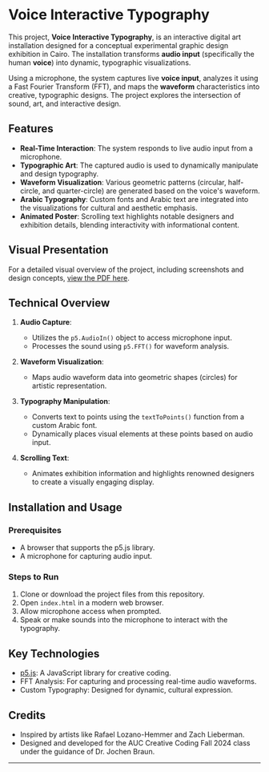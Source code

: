 # Voice Interactive Typography

This project, **Voice Interactive Typography**, is an interactive digital art installation designed for a conceptual experimental graphic design exhibition in Cairo. The installation transforms **audio input** (specifically the human **voice**) into dynamic, typographic visualizations.

Using a microphone, the system captures live **voice input**, analyzes it using a Fast Fourier Transform (FFT), and maps the **waveform** characteristics into creative, typographic designs. The project explores the intersection of sound, art, and interactive design.

## Features

- **Real-Time Interaction**: The system responds to live audio input from a microphone.
- **Typographic Art**: The captured audio is used to dynamically manipulate and design typography.
- **Waveform Visualization**: Various geometric patterns (circular, half-circle, and quarter-circle) are generated based on the voice's waveform.
- **Arabic Typography**: Custom fonts and Arabic text are integrated into the visualizations for cultural and aesthetic emphasis.
- **Animated Poster**: Scrolling text highlights notable designers and exhibition details, blending interactivity with informational content.

## Visual Presentation

For a detailed visual overview of the project, including screenshots and design concepts, [view the PDF here](https://drive.google.com/file/d/18-6VEm2Y0oN5iOWQEjnbrdIEfi2JLdxI/view?usp=sharing).

## Technical Overview

1. **Audio Capture**:
   - Utilizes the `p5.AudioIn()` object to access microphone input.
   - Processes the sound using `p5.FFT()` for waveform analysis.

2. **Waveform Visualization**:
   - Maps audio waveform data into geometric shapes (circles) for artistic representation.

3. **Typography Manipulation**:
   - Converts text to points using the `textToPoints()` function from a custom Arabic font.
   - Dynamically places visual elements at these points based on audio input.

4. **Scrolling Text**:
   - Animates exhibition information and highlights renowned designers to create a visually engaging display.

## Installation and Usage

### Prerequisites
- A browser that supports the p5.js library.
- A microphone for capturing audio input.

### Steps to Run
1. Clone or download the project files from this repository.
2. Open `index.html` in a modern web browser.
3. Allow microphone access when prompted.
4. Speak or make sounds into the microphone to interact with the typography.


## Key Technologies

- [p5.js](https://p5js.org): A JavaScript library for creative coding.
- FFT Analysis: For capturing and processing real-time audio waveforms.
- Custom Typography: Designed for dynamic, cultural expression.


## Credits

- Inspired by artists like Rafael Lozano-Hemmer and Zach Lieberman.
- Designed and developed for the AUC Creative Coding Fall 2024 class under the guidance of Dr. Jochen Braun.

---
